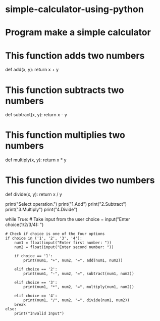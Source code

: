 # simple-calculator-using-python
# Program make a simple calculator

# This function adds two numbers
def add(x, y):
    return x + y

# This function subtracts two numbers
def subtract(x, y):
    return x - y

# This function multiplies two numbers
def multiply(x, y):
    return x * y

# This function divides two numbers
def divide(x, y):
    return x / y


print("Select operation.")
print("1.Add")
print("2.Subtract")
print("3.Multiply")
print("4.Divide")

while True:
    # Take input from the user
    choice = input("Enter choice(1/2/3/4): ")

    # Check if choice is one of the four options
    if choice in ('1', '2', '3', '4'):
        num1 = float(input("Enter first number: "))
        num2 = float(input("Enter second number: "))

        if choice == '1':
            print(num1, "+", num2, "=", add(num1, num2))

        elif choice == '2':
            print(num1, "-", num2, "=", subtract(num1, num2))

        elif choice == '3':
            print(num1, "*", num2, "=", multiply(num1, num2))

        elif choice == '4':
            print(num1, "/", num2, "=", divide(num1, num2))
        break
    else:
        print("Invalid Input")
